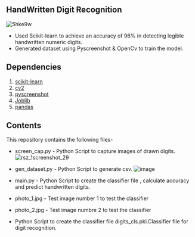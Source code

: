 ## HandWritten Digit Recognition

![5hke9w](https://user-images.githubusercontent.com/81034448/126903214-b410b635-88c7-4746-b8eb-653aaecee61a.gif)
- Used Scikit-learn to achieve an accuracy of 96% in
detecting legible handwritten numeric digits.
- Generated dataset using Pyscreenshot & OpenCv to train the
model.

## Dependencies

1. [scikit-learn](https://scikit-learn.org/stable/)
2. [cv2](https://docs.opencv.org/4.5.2/d6/d00/tutorial_py_root.html)
3. [pyscreenshot](https://pypi.org/project/pyscreenshot/)
4. [Joblib](https://joblib.readthedocs.io/en/latest/)
5. [pandas](https://pandas.pydata.org/)

## Contents
This repository contains the following files-

- screen_cap.py - Python Script to capture images of drawn digits.
![rsz_1screenshot_29](https://user-images.githubusercontent.com/81034448/128590229-05a12ab5-97ce-4770-b3b2-754acb251ec7.png)
 
- gen_dataset.py - Python Script to generate csv.
![image](https://user-images.githubusercontent.com/81034448/128590308-8d550421-f0ee-4098-8002-370129bf21d2.png)

- main.py - Python Script to create the classifier file , calculate accuracy and predict handwritten digits.

- photo_1.jpg - Test image number 1 to test the classifier
- photo_2.jpg - Test image numbre 2 to test the classifier
- Python Script to create the classifier file digits_cls.pkl.Classifier file for digit recognition.
